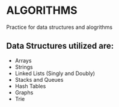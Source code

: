 # ALGORITHMS
Practice for data structures and alogrithms
## Data Structures utilized are: 
- Arrays
- Strings
- Linked Lists (Singly and Doubly)
- Stacks and Queues
- Hash Tables
- Graphs
- Trie



